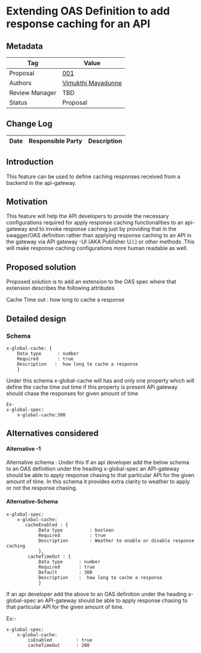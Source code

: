 # Extending OAS Definition to add response caching for an API

## Metadata

|Tag |Value |
|---- | ---------------- |
|Proposal |[001]()|
|Authors|[Vimukthi Mayadunne](https://github.com/VimukthiMayadunne)|
|Review Manager |TBD |
|Status |Proposal|



## Change Log

|Date |Responsible Party |Description |
|---- | ---------------- | ---------- |

## Introduction
This  feature can be used to define caching responses received from a backend in the api-gateway. 

## Motivation
This feature will help the API developers to provide the necessary configurations required for apply response caching functionalities to an api-gateway and to invoke response caching just by providing that in the swagger/OAS definition   rather than  applying response caching  to  an API in the gateway via API gateway -UI  (AKA Publisher U.I.) or other methods .This will make response caching configurations more human readable as well.  

## Proposed solution
Proposed solution is to add an extension to the OAS spec where that extension describes the following attributes

Cache Time out : how long to cache a response




## Detailed design

### Schema
```
x-global-cache: { 
    Data type      : number 
    Required       : true
    Description   :  how long to cache a response
    }
```
Under this schema x-global-cache will has and only one property which will define the  cache time out time if this property is present APi gateway should chase the responses for given amount of time
```
Ex-
x-global-spec:
    x-global-cache:300
```

## Alternatives considered

#### Alternative -1
Alternative schema : Under this If an api developer add the below schema  to an OAS definition under the heading x-global-spec an API-gateway should be able to apply response chasing to that particular API for the given amount of time. In this schema it provides extra clarity to weather to apply or not the response chasing. 

#### Alternative-Schema
```
x-global-spec:
    x-global-cache:
       cacheEnabled : {
            Data type          : boolean    
            Required           : true
            Description        : Weather to enable or disable response caching
            },
        cacheTimeOut : { 
            Data type      : number 
            Required       : true
            Default        : 300
            Description    :  how long to cache a response
            }
```

If an api developer add the above to an OAS definition under the heading x-global-spec an API-gateway should be able to apply response chasing to that particular API for the given amount of time.

Ex:-

```
x-global-spec:
    x-global-cache:
        isEnabled         : true
        cacheTimeOut      : 200
```
